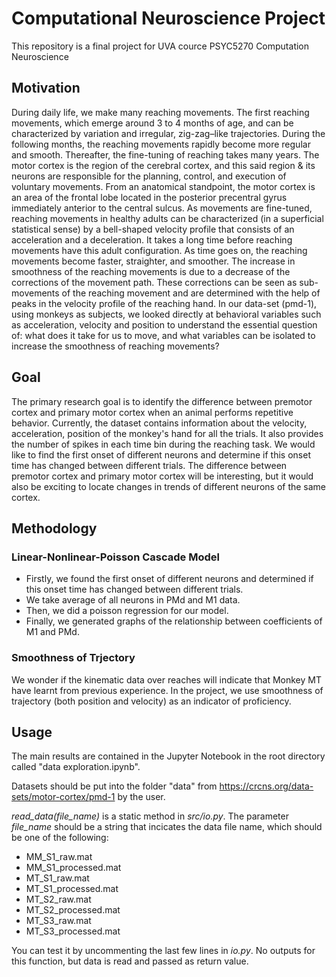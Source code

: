 
# Computational Neuroscience Project

This repository is a final project for UVA cource PSYC5270 Computation Neuroscience

## Motivation
During daily life, we make many reaching movements. The first reaching movements, which emerge around 3 to 4 months of age, and can be characterized by variation and irregular, zig-zag–like trajectories. During the following months, the reaching movements rapidly become more regular and smooth. Thereafter, the fine-tuning of reaching takes many years. The motor cortex is the region of the cerebral cortex, and this said region & its neurons are responsible for the planning, control, and execution of voluntary movements. From an anatomical standpoint, the motor cortex is an area of the frontal lobe located in the posterior precentral gyrus immediately anterior to the central sulcus. As movements are fine-tuned, reaching movements in healthy adults can be characterized (in a superficial statistical sense) by a bell-shaped velocity profile that consists of an acceleration and a deceleration. It takes a long time before reaching movements have this adult configuration. As time goes on, the reaching movements become faster, straighter, and smoother. The increase in smoothness of the reaching movements is due to a decrease of the corrections of the movement path. These corrections can be seen as sub-movements of the reaching movement and are determined with the help of peaks in the velocity profile of the reaching hand. In our data-set (pmd-1), using monkeys as subjects, we looked directly at behavioral variables such as acceleration, velocity and position to understand the essential question of: what does it take for us to move, and what variables can be isolated to increase the smoothness of reaching movements? 

## Goal
The primary research goal is to identify the difference between premotor cortex and primary motor cortex when an animal performs repetitive behavior. Currently, the dataset contains information about the velocity, acceleration, position of the monkey's hand for all the trials. It also provides the number of spikes in each time bin during the reaching task. We would like to find the first onset of different neurons and determine if this onset time has changed between different trials. The difference between premotor cortex and primary motor cortex will be interesting, but it would also be exciting to locate changes in trends of different neurons of the same cortex.


## Methodology
### Linear-Nonlinear-Poisson Cascade Model
- Firstly, we found the first onset of different neurons and determined if this onset time has changed between different trials. 
- We take average of all neurons in PMd and M1 data.
- Then, we did a poisson regression for our model. 
- Finally, we generated graphs of the relationship between coefficients of M1 and PMd. 

### Smoothness of Trjectory
We wonder if the kinematic data over reaches will indicate that Monkey MT have learnt from previous experience. In the project, we use smoothness of trajectory (both position and velocity) as an indicator of proficiency.

## Usage

The main results are contained in the Jupyter Notebook in the root directory called "data exploration.ipynb".

Datasets should be put into the folder "data" from https://crcns.org/data-sets/motor-cortex/pmd-1 by the user.

*read_data(file_name)* is a static method in *src/io.py*. 
The parameter *file_name* should be a string that incicates the data file name, which should be one of the following:
  * MM_S1_raw.mat
  * MM_S1_processed.mat
  * MT_S1_raw.mat
  * MT_S1_processed.mat
  * MT_S2_raw.mat
  * MT_S2_processed.mat
  * MT_S3_raw.mat
  * MT_S3_processed.mat

You can test it by uncommenting the last few lines in *io.py*. No outputs for this function, but data is read and passed as return value.


